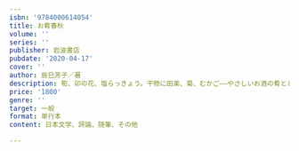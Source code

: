 ```yaml
---
isbn: '9784000614054'
title: お肴春秋
volume: ''
series: ''
publisher: 岩波書店
pubdate: '2020-04-17'
cover: ''
author: 辰巳芳子／著
description: 筍、卯の花、塩らっきょう。干物に田楽、菊、むかご――やさしいお酒の肴とともに四季の口福を綴る随筆集。
price: '1800'
genre: ''
target: 一般
format: 単行本
content: 日本文学、評論、随筆、その他

---
```

